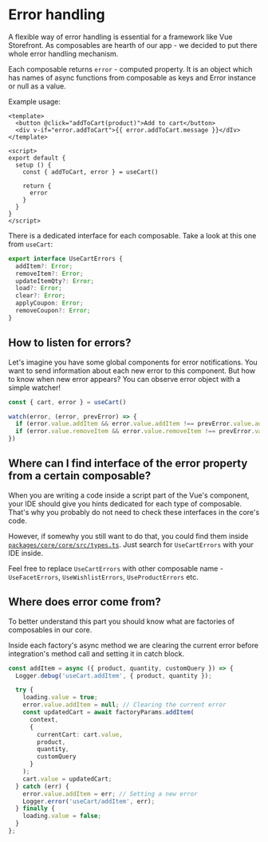 # Error handling

A flexible way of error handling is essential for a framework like Vue Storefront. As composables are hearth of our app - we decided to put there whole error handling mechanism.

Each composable returns `error` - computed property. It is an object which has names of async functions from composable as keys and Error instance or null as a value. 

Example usage:
```vue
<template>
  <button @click="addToCart(product)">Add to cart</button>
  <div v-if="error.addToCart">{{ error.addToCart.message }}</dIv>
</template>

<script>
export default {
  setup () {
    const { addToCart, error } = useCart()

    return {
      error
    }
  }
}
</script>
```

There is a dedicated interface for each composable. Take a look at this one from `useCart`:
```ts
export interface UseCartErrors {
  addItem?: Error;
  removeItem?: Error;
  updateItemQty?: Error;
  load?: Error;
  clear?: Error;
  applyCoupon: Error;
  removeCoupon?: Error;
}
```

## How to listen for errors?
Let's imagine you have some global components for error notifications. You want to send information about each new error to this component. But how to know when new error appears? You can observe error object with a simple watcher!

```ts
const { cart, error } = useCart()

watch(error, (error, prevError) => {
  if (error.value.addItem && error.value.addItem !== prevError.value.addItem) sendInAppNotification('error', error.value.addItem.message)
  if (error.value.removeItem && error.value.removeItem !== prevError.value.removeItem) sendInAppNotification('error', error.value.removeItem.message)
})
```

## Where can I find interface of the error property from a certain composable?
When you are writing a code inside a script part of the Vue's component, your IDE should give you hints dedicated for each type of composable. That's why you probably do not need to check these interfaces in the core's code.

However, if somewhy you still want to do that, you could find them inside [`packages/core/core/src/types.ts`](https://github.com/vuestorefront/vue-storefront/blob/next/packages/core/core/src/types.ts). Just search for `UseCartErrors` with your IDE inside.

Feel free to replace `UseCartErrors` with other composable name - `UseFacetErrors`, `UseWishlistErrors`, `UseProductErrors` etc.

## Where does error come from?
To better understand this part you should know what are factories of composables in our core.   

Inside each factory's async method we are clearing the current error before integration's method call and setting it in catch block.
```ts
const addItem = async ({ product, quantity, customQuery }) => {
  Logger.debug('useCart.addItem', { product, quantity });

  try {
    loading.value = true;
    error.value.addItem = null; // Clearing the current error
    const updatedCart = await factoryParams.addItem(
      context,
      {
        currentCart: cart.value,
        product,
        quantity,
        customQuery
      }
    );
    cart.value = updatedCart;
  } catch (err) {
    error.value.addItem = err; // Setting a new error
    Logger.error('useCart/addItem', err);
  } finally {
    loading.value = false;
  }
};
```
